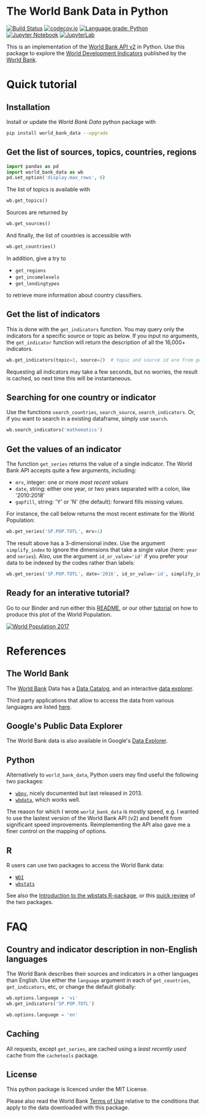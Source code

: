 # The World Bank Data in Python

[![Build Status](https://travis-ci.com/mwouts/world_bank_data.svg?branch=master)](https://travis-ci.com/mwouts/world_bank_data)
[![codecov.io](https://codecov.io/github/mwouts/world_bank_data/coverage.svg?branch=master)](https://codecov.io/github/mwouts/world_bank_data?branch=master)
[![Language grade: Python](https://img.shields.io/badge/lgtm-A+-brightgreen.svg)](https://lgtm.com/projects/g/mwouts/world_bank_data/context:python)
[![Jupyter Notebook](https://img.shields.io/badge/Binder-Notebook-blue.svg)](
    https://mybinder.org/v2/gh/mwouts/world_bank_data/master?filepath=examples%2FA%20sunburst%20plot%20of%20the%20world%20population.ipynb)
[![JupyterLab](https://img.shields.io/badge/Binder-JupyterLab-blue.svg)](
    https://mybinder.org/v2/gh/mwouts/world_bank_data/master?urlpath=lab)

This is an implementation of the [World Bank API v2](https://datahelpdesk.worldbank.org/knowledgebase/articles/889386-developer-information-overview) in Python. Use this package to explore the [World Development Indicators](http://datatopics.worldbank.org/world-development-indicators/) published by the [World Bank](http://www.worldbank.org/).

# Quick tutorial

## Installation

Install or update the _World Bank Data_ python package with

```bash
pip install world_bank_data --upgrade
```

## Get the list of sources, topics, countries, regions

```python
import pandas as pd
import world_bank_data as wb
pd.set_option('display.max_rows', 6)
```

The list of topics is available with

```python
wb.get_topics()
```

Sources are returned by

```python
wb.get_sources()
```

And finally, the list of countries is accessible with

```python
wb.get_countries()
```

In addition, give a try to
- `get_regions`
- `get_incomelevels`
- `get_lendingtypes`

to retrieve more information about country classifiers.

## Get the list of indicators

This is done with the `get_indicators` function. You may query only the indicators for a specific source or topic as below. If you input no arguments, the `get_indicator` function will return the description of all the 16,000+ indicators. 

```python
wb.get_indicators(topic=3, source=2)  # topic and source id are from get_topics/get_sources
```

Requesting all indicators may take a few seconds, but no worries, the result is cached, so next time this will be instantaneous.

## Searching for one country or indicator

Use the functions `search_countries`, `search_source`, `search_indicators`. Or, if you want to search in a existing dataframe, simply use `search`.

```python
wb.search_indicators('mathematics')
```

## Get the values of an indicator

The function `get_series` returns the value of a single indicator. The World Bank API accepts quite a few arguments, including:
- `mrv`, integer: one or more _most recent values_
- `date`, string: either one year, or two years separated with a colon, like '2010:2018'
- `gapfill`, string: 'Y' or 'N' (the default): forward fills missing values.

For instance, the call below returns the most recent estimate for the World Population:

```python
wb.get_series('SP.POP.TOTL', mrv=1)
```

The result above has a 3-dimensional index. Use the argument `simplify_index` to ignore the dimensions that take a single value (here: `year` and `series`). Also, use the argument `id_or_value='id'` if you prefer your data to be indexed by the codes rather than labels:

```python
wb.get_series('SP.POP.TOTL', date='2016', id_or_value='id', simplify_index=True)
```

## Ready for an interative tutorial?

Go to our Binder and run either this [README](https://mybinder.org/v2/gh/mwouts/world_bank_data/master?filepath=README.md), or our other [tutorial](https://mybinder.org/v2/gh/mwouts/world_bank_data/master?filepath=examples%2FA%20sunburst%20plot%20of%20the%20world%20population.ipynb) on how to produce this plot of the World Population.

[![World Population 2017](https://gist.githubusercontent.com/mwouts/ec3a88f1d97e36a062f69d4072b91e39/raw/79211a09957c6934fabf738a59c2c9b8df943696/world_population.gif)](https://nbviewer.jupyter.org/github/mwouts/world_bank_data/blob/master/examples/A%20sunburst%20plot%20of%20the%20world%20population.ipynb)

# References

## The World Bank

The [World Bank](https://www.worldbank.org/) Data has a [Data Catalog](https://datacatalog.worldbank.org/), and an interactive [data explorer](https://data.worldbank.org/indicator/sp.pop.totl).

Third party applications that allow to access the data from various languages are listed [here](https://data.worldbank.org/products/third-party-apps).

## Google's Public Data Explorer

The World Bank data is also available in Google's [Data Explorer](https://data.worldbank.org/products/third-party-apps).

## Python

Alternatively to `world_bank_data`, Python users may find useful the following two packages:
- [`wbpy`](https://github.com/mattduck/wbpy/blob/master/README.rst), nicely documented but last released in 2013.
- [`wbdata`](https://github.com/oliversherouse/wbdata/blob/master/README.rst), which works well.

The reason for which I wrote `world_bank_data` is mostly speed, e.g. I wanted to use the lastest version of the World Bank API (v2) and benefit from significant speed improvements. Reimplementing the API also gave me a finer control on the mapping of options.

## R

R users can use two packages to access the World Bank data:
- [`WDI`](https://github.com/vincentarelbundock/WDI/blob/master/README.md) 
- [`wbstats`](https://github.com/GIST-ORNL/wbstats/blob/master/README.md)

See also the [Introduction to the wbstats R-package](https://cran.r-project.org/web/packages/wbstats/vignettes/Using_the_wbstats_package.html), or this [quick review](https://cengel.github.io/gearup2016/worldbank.html) of the two packages.

# FAQ

## Country and indicator description in non-English languages

The World Bank describes their sources and indicators in a other languages than English. Use either the `language` argument in each of `get_countries`, `get_indicators`, etc, or change the default globally:

```python
wb.options.language = 'vi'
wb.get_indicators('SP.POP.TOTL')
```

```python
wb.options.language = 'en'
```

## Caching

All requests, except `get_series`, are cached using a _least recently used_ cache from the `cachetools` package.

## License

This python package is licenced under the MIT License.

Please also read the World Bank [Terms of Use](https://data.worldbank.org/summary-terms-of-use) relative to the conditions that apply to the data downloaded with this package.
